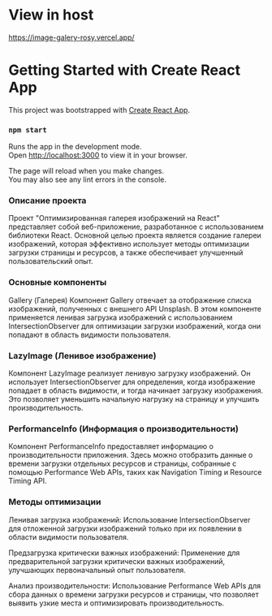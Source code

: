 # View in host
https://image-galery-rosy.vercel.app/
# Getting Started with Create React App

This project was bootstrapped with [Create React App](https://github.com/facebook/create-react-app).

### `npm start`

Runs the app in the development mode.\
Open [http://localhost:3000](http://localhost:3000) to view it in your browser.

The page will reload when you make changes.\
You may also see any lint errors in the console.

### Описание проекта
Проект "Оптимизированная галерея изображений на React" представляет собой веб-приложение, разработанное с использованием библиотеки React. Основной целью проекта является создание галереи изображений, которая эффективно использует методы оптимизации загрузки страницы и ресурсов, а также обеспечивает улучшенный пользовательский опыт.

### Основные компоненты
Gallery (Галерея)
Компонент Gallery отвечает за отображение списка изображений, полученных с внешнего API Unsplash. В этом компоненте применяется ленивая загрузка изображений с использованием IntersectionObserver для оптимизации загрузки изображений, когда они попадают в область видимости пользователя.

### LazyImage (Ленивое изображение)
Компонент LazyImage реализует ленивую загрузку изображений. Он использует IntersectionObserver для определения, когда изображение попадает в область видимости, и тогда начинает загрузку изображения. Это позволяет уменьшить начальную нагрузку на страницу и улучшить производительность.

### PerformanceInfo (Информация о производительности)
Компонент PerformanceInfo предоставляет информацию о производительности приложения. Здесь можно отобразить данные о времени загрузки отдельных ресурсов и страницы, собранные с помощью Performance Web APIs, таких как Navigation Timing и Resource Timing API.

### Методы оптимизации
Ленивая загрузка изображений: Использование IntersectionObserver для отложенной загрузки изображений только при их появлении в области видимости пользователя.

Предзагрузка критически важных изображений: Применение <link rel="preload"> для предварительной загрузки критически важных изображений, улучшающих первоначальный опыт пользователя.

Анализ производительности: Использование Performance Web APIs для сбора данных о времени загрузки ресурсов и страницы, что позволяет выявить узкие места и оптимизировать производительность.

